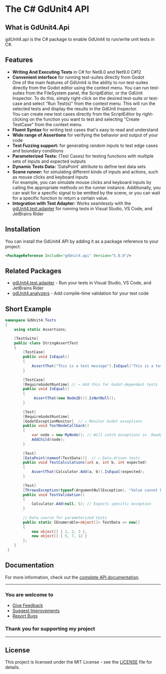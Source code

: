 # The C# GdUnit4 API

## What is GdUnit4.Api

gdUnit4.api is the C# package to enable GdUnit4 to run/write unit tests in C#.

## Features

* **Writing And Executing Tests** in C# for Net8.0 and Net9.0 C#12
* **Convenient interface** for running test-suites directly from Godot<br>
  One of the main features of GdUnit4 is the ability to run test-suites directly from the Godot editor using the context menu. You can run test-suites from the FileSystem panel,
  the ScriptEditor, or the GdUnit Inspector. To do this, simply right-click on the desired test-suite or test-case and select "Run Test(s)" from the context menu. This will run the
  selected tests and display the results in the GdUnit Inspector.<br>
  You can create new test cases directly from the ScriptEditor by right-clicking on the function you want to test and selecting "Create TestCase" from the context menu.
* **Fluent Syntax** for writing test cases that's easy to read and understand
* **Wide range of Assertions** for verifying the behavior and output of your code
* **Test Fuzzing support:** for generating random inputs to test edge cases and boundary conditions
* **Parameterized Tests:** (Test Cases) for testing functions with multiple sets of inputs and expected outputs
* **Dynamic Tests Data:** 'DataPoint' attribute to define test data sets
* **Scene runner:** for simulating different kinds of inputs and actions, such as mouse clicks and keyboard inputs<br>
  For example, you can simulate mouse clicks and keyboard inputs by calling the appropriate methods on the runner instance. Additionally, you can wait for a specific signal to be
  emitted by the scene, or you can wait for a specific function to return a certain value.
* **Integration with Test Adapter:** Works seamlessly with the [gdUnit4.test.adapter](../TestAdapter/README.md) for running tests in Visual Studio, VS Code, and JetBrains Rider

## Installation

You can install the GdUnit4 API by adding it as a package reference to your project:

```xml
<PackageReference Include="gdUnit4.api" Version="5.0.0"/>
```

## Related Packages

* [gdUnit4.test.adapter](../TestAdapter/README.md) - Run your tests in Visual Studio, VS Code, and JetBrains Rider
* [gdUnit4.analyzers](../Analyzers/README.md) - Add compile-time validation for your test code

## Short Example

```csharp
namespace GdUnit4.Tests
{
    using static Assertions;

    [TestSuite]
    public class StringAssertTest
    {
        [TestCase]
        public void IsEqual()
        {
            AssertThat("This is a test message").IsEqual("This is a test message");
        }
        
        [TestCase] 
        [RequireGodotRuntime] // ← Add this for Godot-dependent tests
        public void IsEqual()
        {
             AssertThat(new Node2D()).IsNotNull();
        }
        
        [Test]
        [RequireGodotRuntime]
        [GodotExceptionMonitor]  // ← Monitor Godot exceptions
        public void TestNodeCallback()
        {
            var node = new MyNode(); // Will catch exceptions in _Ready()
            AddChild(node);
        }
        
        [Test]
        [DataPoint(nameof(TestData))]  // ← Data-driven tests
        public void TestCalculations(int a, int b, int expected)
        {
            AssertThat(Calculator.Add(a, b)).IsEqual(expected);
        }
        
        [Test]
        [ThrowsException(typeof(ArgumentNullException), "Value cannot be null")]
        public void TestValidation()
        {
            Calculator.Add(null, 5); // Expects specific exception
        }
        
        // Data source for parameterized tests
        public static IEnumerable<object[]> TestData => new[]
        {
            new object[] { 1, 2, 3 },
            new object[] { 5, 7, 12 }
        };
    }
 }
```

## Documentation

For more information, check out the [complete API documentation](https://mikeschulze.github.io/gdUnit4/).

---

### You are welcome to

* [Give Feedback](https://github.com/MikeSchulze/gdUnit4Net/discussions)
* [Suggest Improvements](https://github.com/MikeSchulze/gdUnit4Net/issues/new?assignees=MikeSchulze&labels=enhancement&template=feature_request.md&title=)
* [Report Bugs](https://github.com/MikeSchulze/gdUnit4Net/issues/new?assignees=MikeSchulze&labels=bug%2C+task&template=bug_report.md&title=)

### Thank you for supporting my project

---

## License

This project is licensed under the MIT License - see the [LICENSE](../LICENSE) file for details.
